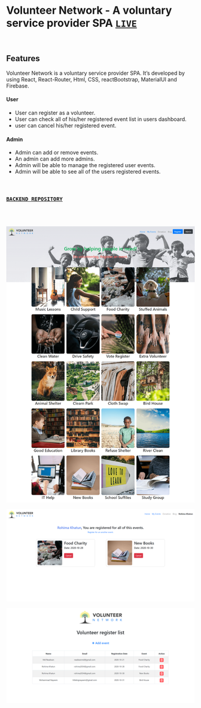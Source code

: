 # Volunteer Network - A voluntary service provider SPA [`LIVE`](https://volunteer-network-20.web.app/)

<br />

## Features
Volunteer Network is a voluntary service provider SPA. It’s developed by using React, React-Router, Html, CSS, reactBootstrap, MaterialUI and Firebase.


#### User 
- User can register as a volunteer.
- User can check all of his/her registered event list in users dashboard.
- user can cancel his/her registered event.


#### Admin
- Admin can add or remove events.
- An admin can add more admins.
- Admin will be able to manage the registered user events.
- Admin will be able to see all of the users registered events.

<br />

### [`BACKEND REPOSITORY`](https://github.com/readwanmd/volunteerNetwork-server)

<br /> <br />

![](src/images/ss1.png)

![](src/images/ss2.png)

![](src/images/ss3.png)


